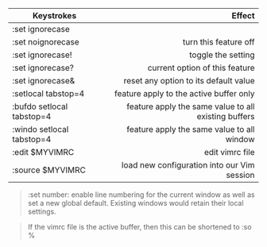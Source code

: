 | Keystrokes                | Effect                                               |
|---------------------------|-----------------------------------------------------:|
| :set ignorecase           |                                                      |
| :set noignorecase         | turn this feature off                                |
| :set ignorecase!          | toggle the setting                                   |
| :set ignorecase?          | current option of this feature                       |
| :set ignorecase&          | reset any option to its default value                |
| :setlocal tabstop=4       | feature apply to the active buffer only              |
| :bufdo setlocal tabstop=4 | feature apply the same value to all existing buffers |
| :windo setlocal tabstop=4 | feature apply the same value to all window           |
| :edit $MYVIMRC            | edit vimrc file                                      |
| :source $MYVIMRC          | load new configuration into our Vim session          |

> :set number: enable line numbering for the current window as well as set a new
> global default. Existing windows would retain their local settings.

> If the vimrc file is the active buffer, then this can be shortened to :so %
